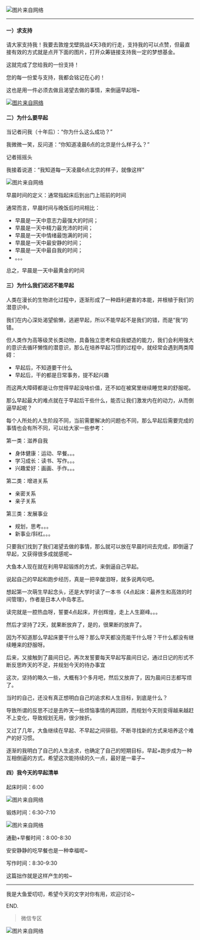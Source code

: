 ![图片来自网络](http://image.dayuaidaodao.com//writing/image/mouse_circle-500-500.jpg)

***

#### 一）求支持

请大家支持我！我要去敦煌戈壁挑战4天3夜的行走，支持我的可以点赞，但最直接有效的方式就是点开下面的图片，打开众筹链接支持我一定的梦想基金。

这就完成了您给我的一份支持！

您的每一份爱与支持，我都会铭记在心的！

这也是用一件必须去做且渴望去做的事情，来倒逼早起哦~

[![图片来自网络](http://image.dayuaidaodao.com/writing/image/L001-001.jpg)](https://www.runorout.cn/app/?srctag=menu#/yearly_plan/faraway)

#### 二）为什么要早起

当记者问我（十年后）：“你为什么这么成功？”

我微微一笑，反问道：“你知道凌晨6点的北京是什么样子么？”

记者摇摇头

我接着说道：“我知道每一天凌晨6点北京的样子，就像这样”

![图片来自网络](http://image.dayuaidaodao.com/writing/image/L001-002.jpg)

早晨时间的定义：通常指起床后到出门上班前的时间

通常而言，早晨时间与晚饭后时间相比：

- 早晨是一天中意志力最强大的时间；
- 早晨是一天中精力最充沛的时间；
- 早晨是一天中情绪最饱满的时间；
- 早晨是一天中最安静的时间；
- 早晨是一天中最自我的时间；
- 。。。

总之，早晨是一天中最黄金的时间

#### 三）为什么我们迟迟不能早起

人类在漫长的生物进化过程中，逐渐形成了一种趋利避害的本能，并根植于我们的潜意识中。

我们在内心深处渴望偷懒，逃避早起，所以不能早起不是我们的错，而是“我”的错。

但人类作为高等级灵长类动物，具备独立思考和自我塑造的能力，我们会利用强大的意识去循环懒惰的潜意识，那么在培养早起习惯的过程中，就经常会遇到两类障碍：

- 早起后，不知道要干什么
- 早起后，干的都是日常事务，提不起兴趣

而这两大障碍都是让你觉得早起没啥价值，还不如在被窝里继续睡觉来的舒服呢。

那么早起最大的难点就在于早起后干些什么，能否让我们激发内在的动力，从而倒逼早起呢？

每个人所处的人生阶段不同，当前需要解决的问题也不同，那么早起后需要完成的事情也会有所不同，可以给大家一些参考：

第一类：滋养自我

- 身体健康：运动、早餐。。。
- 学习成长：读书、写作。。。
- 兴趣爱好：画画、手作。。。

第二类：增进关系

- 亲密关系
- 亲子关系

第三类：发展事业

- 规划，思考。。。
- 新事业/斜杠。。。

只要我们找到了我们渴望去做的事情，那么就可以放在早晨时间去完成，即倒逼了早起，又获得很多成就感呢~

大鱼本人现在就在利用早起锻炼的方式，来倒逼自己早起。

说起自己的早起和跑步经历，真是一把辛酸泪呀，就多说两句吧。

想起第一次萌生早起念头，还是大学时读了一本书《4点起床：最养生和高效的时间管理》，作者是日本人中岛孝志。

读完就是一腔热血呀，誓要4点起床，开创辉煌，走上人生巅峰。。。

然后才坚持了2天，就果断放弃了，是的，很果断的放弃了。

因为不知道那么早起床要干什么呀？那么早天都没亮能干什么呀？干什么都没有继续睡来的舒服呀。

后来，又接触到了晨间日记，再次发誓要每天早起写晨间日记，通过日记的形式不断反思昨天的不足，并规划今天的待办事宜

这次，坚持的略久一些，大概有3个多月吧，然后又放弃了，因为晨间日志都写烦了。

当时的自己，还没有真正想明白自己的追求和人生目标，到底是什么？

导致所谓的反思不过是去昨天一些烦恼事情的再回顾，而规划今天则变得越来越赶不上变化，导致规划无用，很少挫折。

又过了几年，大鱼继续在早起、不早起之间徘徊，不断寻找新的方式来培养这个难产的好习惯。

逐渐的我明白了自己的人生追求，也确定了自己的短期目标，早起+跑步成为一种互相倒逼的方式，希望这次能持续的久一点，最好是一辈子~

#### 四）我今天的早起清单

起床时间：6:00

![图片来自网络](http://image.dayuaidaodao.com/writing/image/L001-003.jpg)

锻炼时间：6:30-7:10

![图片来自网络](http://image.dayuaidaodao.com/writing/image/L001-004.jpg)

通勤+早餐时间：8:00-8:30

安安静静的吃早餐也是一种幸福呢~

写作时间：8:30-9:30

这篇拙作就是这样产生的啦~

-----------------------------------------------

我是大鱼爱叨叨，希望今天的文字对你有用，欢迎讨论~

END.

> 微信专区

![图片来自网络](http://image.dayuaidaodao.com/writing/image/wechat-code-1228-1000-1000-imageview2-imageslim.png)
